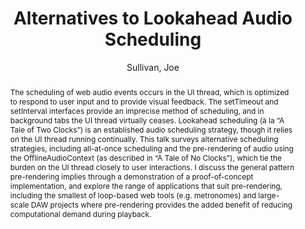 --- 
title: "Alternatives to Lookahead Audio Scheduling" 
abstract: "The scheduling of web audio events occurs in the UI thread, which is optimized to respond to user input and to provide visual feedback. The setTimeout and setInterval interfaces provide an imprecise method of scheduling, and in background tabs the UI thread virtually ceases. Lookahead scheduling (à la “A Tale of Two Clocks”) is an established audio scheduling strategy, though it relies on the UI thread running continually. This talk surveys alternative scheduling strategies, including all-at-once scheduling and the pre-rendering of audio using the OfflineAudioContext (as described in “A Tale of No Clocks”), which tie the burden on the UI thread closely to user interactions. I discuss the general pattern pre-rendering implies through a demonstration of a proof-of-concept implementation, and explore the range of applications that suit pre-rendering, including the smallest of loop-based web tools (e.g. metronomes) and large-scale DAW projects where pre-rendering provides the added benefit of reducing computational demand during playback." 
address: "Atlanta, Georgia" 
author: "Sullivan, Joe"
webAuthor: "Christian Baumann, Johanna Friederike, Jan-Torsten Milde" 
booktitle: "Proceedings of the International Web Audio Conference" 
editor: "Freeman, Jason and Lerch, Alexander and Paradis, Matthew" 
month: "Proceedings of the International Web Audio Conference"
pages: "1-1" 
publisher: "Georgia Tech" 
series: "WAC '18"
track: "Talk"  
year: "2016" 
id: "2016_EA_69" 
tags: year2016
media: https://smartech.gatech.edu/bitstream/handle/1853/54665/alternatives_videostream.html?sequence=8&isAllowed=y 
pdflink: /_data/papers/pdf/2016/2016_69.pdf
ISSN: 2663-5844
---